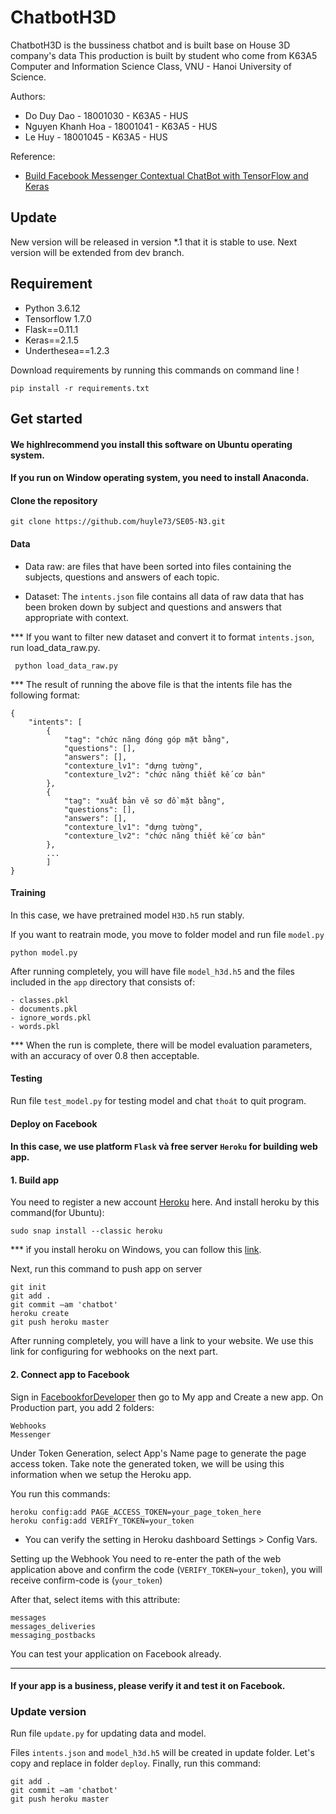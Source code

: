 # ChatbotH3D
ChatbotH3D is the bussiness chatbot and is built base on House 3D company's data
This production is built by student who come from K63A5 Computer and Information Science Class, VNU - Hanoi University of Science.

Authors:

- Do Duy Dao - 18001030 - K63A5 - HUS
- Nguyen Khanh Hoa - 18001041 - K63A5 - HUS
- Le Huy - 18001045 - K63A5 - HUS

Reference:

- [Build Facebook Messenger Contextual ChatBot with TensorFlow and Keras](https://medium.com/@ferrygunawan/build-facebook-messenger-contextual-chatbot-with-tensorflow-and-keras-4f8cc79438cf)

## Update

New version will be released in version *.1 that it is stable to use.
Next version will be extended from dev branch.

## Requirement

- Python 3.6.12
- Tensorflow 1.7.0
- Flask==0.11.1
- Keras==2.1.5
- Underthesea==1.2.3

Download requirements by running this commands on command line ! 
```
pip install -r requirements.txt 
```

## Get started
#### We highlrecommend you install this software on Ubuntu operating system.
#### If you run on Window operating system, you need to install Anaconda.
#### Clone the repository
```
git clone https://github.com/huyle73/SE05-N3.git
```

#### Data
- Data raw: are files that have been sorted into files containing the subjects, questions and answers of each topic.

- Dataset: The `intents.json` file contains all data of raw data that has been broken down by subject and questions and answers that appropriate with context.

*** If you want to filter new dataset and convert it to format `intents.json`, run load_data_raw.py.
```
 python load_data_raw.py
```

*** The result of running the above file is that the intents file has the following format:
```
{
    "intents": [
        {
            "tag": "chức năng đóng góp mặt bằng",
            "questions": [],
            "answers": [],
            "contexture_lv1": "dựng tường",
            "contexture_lv2": "chức năng thiết kế cơ bản"
        },
        {
            "tag": "xuất bản vẽ sơ đồ mặt bằng",
            "questions": [],
            "answers": [],
            "contexture_lv1": "dựng tường",
            "contexture_lv2": "chức năng thiết kế cơ bản"
        },
        ...
        ]
}
```

#### Training
In this case, we have pretrained model ``H3D.h5`` run stably.

If you want to reatrain mode, you move to folder model and run file `model.py`
```
python model.py
```

After running completely, you will have file `model_h3d.h5` and the files included in the  `app` directory that consists of:
```
- classes.pkl
- documents.pkl
- ignore_words.pkl
- words.pkl
```
*** When the run is complete, there will be model evaluation parameters, with an accuracy of over 0.8 then acceptable.

#### Testing

Run file ``test_model.py`` for testing model and chat `thoát` to quit program.

#### Deploy on Facebook

#### In this case, we use platform ``Flask`` và free server ``Heroku`` for building web app.

#### 1. Build app

You need to register a new account [Heroku](http://heroku.com/) here.
And install heroku by this command(for Ubuntu):
```
sudo snap install --classic heroku
```
*** ìf you install heroku on Windows, you can follow this [link](https://devcenter.heroku.com/articles/heroku-cli).

Next, run this command to push app on server
```
git init
git add .
git commit —am 'chatbot'
heroku create
git push heroku master
```
After running completely, you will have a link to your website.
We use this link for configuring for webhooks on the next part.

#### 2. Connect app to Facebook

Sign in [FacebookforDeveloper](https://developers.facebook.com/) then go to My app and Create a new app.
On Production part, you add 2 folders:
```
Webhooks
Messenger
```
Under Token Generation, select App's Name page to generate the page access token. Take note the generated token, we will be using this information when we setup the Heroku app.

You run this commands:
```
heroku config:add PAGE_ACCESS_TOKEN=your_page_token_here
heroku config:add VERIFY_TOKEN=your_token
```
* You can verify the setting in Heroku dashboard Settings > Config Vars.

Setting up the Webhook
You need to re-enter the path of the web application above and confirm the code (`VERIFY_TOKEN=your_token`), you will receive confirm-code is (`your_token`)



After that, select items with this attribute:
```
messages
messages_deliveries
messaging_postbacks
```
You can test your application on Facebook already.
***
#### If your app is a business, please verify it and test it on Facebook.


### Update version

Run file `update.py` for updating data and model.

Files ``intents.json`` and ``model_h3d.h5`` will be created in update folder. Let's copy and replace in folder `deploy`.
Finally, run this command:
```
git add .
git commit —am 'chatbot'
git push heroku master
```
